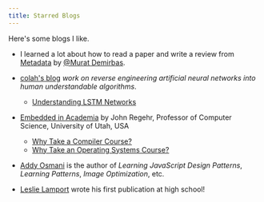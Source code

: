 ```yaml
---
title: Starred Blogs
---
```


Here's some blogs I like.

- I learned a lot about how to read a paper and write a review from [Metadata](http://muratbuffalo.blogspot.com/) by [@Murat Demirbas](https://twitter.com/muratdemirbas).

- [colah's blog](https://colah.github.io/) *work on reverse engineering artificial neural networks into human understandable algorithms*.
  - [Understanding LSTM Networks](https://colah.github.io/posts/2015-08-Understanding-LSTMs/)

- [Embedded in Academia](https://blog.regehr.org/) by John Regehr, Professor of Computer Science, University of Utah, USA
  - [Why Take a Compiler Course?](https://blog.regehr.org/archives/169)
  - [Why Take an Operating Systems Course?](https://blog.regehr.org/archives/164)

- [Addy Osmani](https://addyosmani.com/) is the author of *Learning JavaScript Design Patterns*, *Learning Patterns*, *Image Optimization*, etc.

- [Leslie Lamport](http://lamport.azurewebsites.net/pubs/pubs.html) wrote his first publication at high school!
